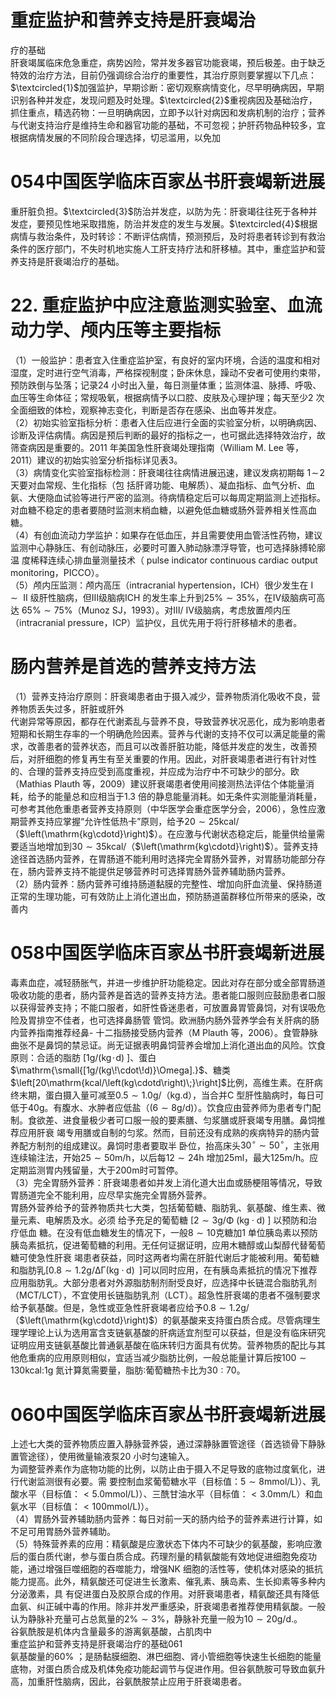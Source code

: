 # 重症监护和营养支持是肝衰竭治  
疗的基础  
肝衰竭属临床危急重症，病势凶险，常并发多器官功能衰竭，预后极差。由于缺乏特效的治疗方法，目前仍强调综合治疗的重要性，其治疗原则要掌握以下几点：$\textcircled{1}$加强监护，早期诊断：密切观察病情变化，尽早明确病因，早期识别各种并发症，发现问题及时处理。$\textcircled{2}$重视病因及基础治疗，抓住重点，精选药物：一旦明确病因，立即予以针对病因和发病机制的治疗；营养与代谢支持治疗是维持生命和器官功能的基础，不可忽视；护肝药物品种较多，宜根据病情发展的不同阶段合理选择，切忌滥用，以免加  
# 054中国医学临床百家丛书肝衰竭新进展  
重肝脏负担。$\textcircled{3}$防治并发症，以防为先：肝衰竭往往死于各种并发症，要预见性地采取措施，防治并发症的发生与发展。$\textcircled{4}$根据病情与救治条件，及时转诊：不断评估病情，预测预后，及时将患者转诊到有救治条件的医疗部门，不失时机地实施人工肝支持疗法和肝移植。其中，重症监护和营养支持是肝衰竭治疗的基础。  
# 22. 重症监护中应注意监测实验室、血流动力学、颅内压等主要指标  
（1）一般监护：患者宜入住重症监护室，有良好的室内环境，合适的温度和相对湿度，定时进行空气消毒，严格探视制度；卧床休息，躁动不安者可使用约束带，预防跌倒与坠落；记录24 小时出入量，每日测量体重；监测体温、脉搏、呼吸、血压等生命体征；常规吸氧，根据病情予以口腔、皮肤及心理护理；每天至少2 次全面细致的体检，观察神志变化，判断是否存在感染、出血等并发症。  
（2）初始实验室指标分析：患者入住后应进行全面的实验室分析，以明确病因、诊断及评估病情。病因是预后判断的最好的指标之一，也可据此选择特效治疗，故筛查病因是重要的。2011 年美国急性肝衰竭处理指南（William M. Lee 等，2011）建议的初始实验室分析指标详见表3。  
（3）病情变化实验室指标检测：肝衰竭往往病情进展迅速，建议发病初期每 $1\!\sim\!2$ 天要对血常规、生化指标（包 括肝肾功能、电解质）、凝血指标、血气分析、血氨、大便隐血试验等进行严密的监测。待病情稳定后可以每周定期监测上述指标。对血糖不稳定的患者要随时监测末梢血糖，以避免低血糖或肠外营养相关性高血糖。  
（4）有创血流动力学监护：如果存在低血压，并且需要使用血管活性药物，建议监测中心静脉压、有创动脉压，必要时可置入肺动脉漂浮导管，也可选择脉搏轮廓温 度稀释连续心排血量测量技术（ pulse indicator continuous  cardiac output monitoring，PICCO）。  
（5）颅内压监测：颅内高压（intracranial hypertension，ICH）很少发生在$\mathrm{~I~}\sim\mathrm{~II~}$级肝性脑病，但Ⅲ级脑病ICH 的发生率上升到$25\%\sim35\%$，在Ⅳ级脑病可高达 $65\%\sim75\%$（Munoz SJ，1993）。对Ⅲ/ Ⅳ级脑病，考虑放置颅内压（intracranial pressure，ICP）监护仪，且优先用于将行肝移植术的患者。  
#  肠内营养是首选的营养支持方法  
（1）营养支持治疗原则：肝衰竭患者由于摄入减少，营养物质消化吸收不良，营养物质丢失过多，肝脏或肝外  
代谢异常等原因，都存在代谢紊乱与营养不良，导致营养状况恶化，成为影响患者短期和长期生存率的一个明确危险因素。营养与代谢的支持不仅可以满足能量的需求，改善患者的营养状态，而且可以改善肝脏功能，降低并发症的发生，改善预后，对肝细胞的修复再生有至关重要的作用。因此，对肝衰竭患者进行有针对性的、合理的营养支持应受到高度重视，并应成为治疗中不可缺少的部分。欧（Mathias Plauth 等，2009）建议肝衰竭患者使用间接测热法评估个体能量消耗，给予的能量总和应相当于1.3 倍的静息能量消耗。如无条件实测能量消耗量，可参考其他危重患者营养支持原则（中华医学会重症医学分会，2006），急性应激期营养支持应掌握“允许性低热卡”原则，给予$20\sim25\mathrm{kcal}/$（$\left(\mathrm{kg\cdotd}\right)$）。在应激与代谢状态稳定后，能量供给量需要适当地增加到$30\sim35\mathrm{kcal}/$（$\left(\mathrm{kg\cdotd}\right)$）。营养支持途径首选肠内营养，在胃肠道不能利用时选择完全胃肠外营养，对胃肠功能部分存在，肠内营养支持不能提供足够营养时可选择胃肠外营养辅助肠内营养。  
（2）肠内营养：肠内营养可维持肠道黏膜的完整性、增加向肝血流量、保持肠道正常的生理功能，可有效防止上消化道出血，预防肠道菌群移位所带来的感染，改善内  
# 058中国医学临床百家丛书肝衰竭新进展  
毒素血症，减轻肠胀气，并进一步维护肝功能稳定。因此对存在部分或全部胃肠道吸收功能的患者，肠内营养是首选的营养支持方法。患者能口服则应鼓励患者口服以获得营养支持；不能口服者，如肝性昏迷患者，可放置鼻胃管鼻饲，对有误吸危险及胃排空不佳者，也可选择鼻肠管 管饲。欧洲肠内肠外营养学会有关肝病的肠内营养指南推荐经鼻- 十二指肠接受肠内营养（M Plauth 等，2006）。食管静脉曲张不是鼻饲的禁忌证。尚无证据表明鼻饲营养会增加上消化道出血的风险。饮食原则：合适的脂肪 $\left[1{\mathrm{g}}/\left(\mathrm{kg}\!\cdot\!\mathrm{d}\right)\ \right]$、蛋白$\mathrm{\small{[1g/(kg\!\cdot\!d)}\Omega].}$、糖类$\left[20\mathrm{kcal/\left(kg\cdotd\right)\;}\right]$比例，高维生素。在肝病终末期，蛋白摄入量可减至$0.5\sim1.0\mathrm{g}/$（kg.d），当合并C 型肝性脑病时，每日可低于$40\mathrm{g}$。有腹水、水肿者应低盐（$(6\sim8\mathrm{g/d})$）。饮食应由营养师为患者专门配制。食欲差、进食量极少者可口服一般的要素膳、匀浆膳或肝衰竭专用膳。鼻饲推荐应用肝衰 竭专用膳或自制的匀浆。然而，目前还没有成熟的疾病特异的肠内营养配方制剂的组成建议。鼻饲时患者要取半 卧位，抬高床头$30^{\circ}\sim50^{\circ}$，主张用连续输注法，开始$25\sim50\mathrm{m}/\mathrm{h}$，以后每$12\sim24\mathrm{h}$ 增加$25\mathrm{ml}$，最大$125\mathrm{m/h}$。应定期监测胃内残留量，大于$200\mathrm{{m}}$时可暂停。  
（3）完全胃肠外营养：肝衰竭患者如并发上消化道大出血或肠梗阻等情况，导致胃肠道完全不能利用，应尽早实施完全胃肠外营养。  
胃肠外营养给予的营养物质共七大类，包括葡萄糖、脂肪乳、氨基酸、维生素、微量元素、电解质及水。必须 给予充足的葡萄糖 $[2\sim3\mathrm{g/\Phi}\mathrm{~(kg}\cdot\mathrm{d)~}]$  以预防和治疗低血 糖。在没有低血糖发生的情况下，一般$8\sim10$克糖加1 单位胰岛素以预防胰岛素抵抗，促进葡萄糖的利用。无任何证据证明，应用木糖醇或山梨醇代替葡萄糖可使急性肝衰 竭患者获益，同时这两者均需在肝脏代谢后才能被利用。葡萄糖和脂肪乳$[0.8\sim1.2\mathrm{g/\Delta\Gamma}(\mathrm{kg}\cdot\mathrm{d})\;\;]$可以同时应用，在有胰岛素抵抗的情况下推荐应用脂肪乳。大部分患者对外源脂肪制剂耐受良好，应选择中长链混合脂肪乳剂（MCT/LCT），不宜使用长链脂肪乳剂（LCT）。超急性肝衰竭的患者不强制要求给予氨基酸。但是，急性或亚急性肝衰竭者应给予$0.8\sim1.2\mathrm{g}/$（$\left(\mathrm{kg\cdotd}\right)$）的氨基酸来支持蛋白质合成。尽管病理生理学理论上认为选用富含支链氨基酸的肝病适宜剂型可以获益，但是没有临床研究证明应用支链氨基酸比普通氨基酸在临床转归方面具有优势。营养物质的配比与其他危重病的应用原则相似，宜适当减少脂肪比例，一般总能量计算后按$100\sim130\mathrm{kcal:}1\mathrm{g}$ 氮计算氮需要量，脂肪∶葡萄糖热卡比为$30:70$。  
# 060中国医学临床百家丛书肝衰竭新进展  
上述七大类的营养物质应置入静脉营养袋，通过深静脉置管途径（首选锁骨下静脉置管途径），使用微量输液泵20 小时匀速输入。  
为调整营养素作为底物功能的比例，以防止由于摄入不足导致的底物过度氧化，进行代谢监测很有必要。需 要控制血浆葡萄糖水平（目标值：$5\sim\mathrm{8mmol/L})$）、乳酸水平（目标值：$<5.0\mathrm{mmol/L})$）、三酰甘油水平（目标值：$<3.0\mathrm{mm}/\mathrm{L}$）和血氨水平（目标值：$<100\mathrm{mmol/L})$）。  
（4）胃肠外营养辅助肠内营养：每日对前一天的肠内给予的营养素进行计算，如不足可用胃肠外营养辅助。  
（5）特殊营养素的应用：精氨酸是应激状态下体内不可缺少的氨基酸，影响应激后的蛋白质代谢，参与蛋白质合成。药理剂量的精氨酸能有效地促进细胞免疫功能，通过增强巨噬细胞的吞噬能力，增强NK 细胞的活性等，使机体对感染的抵抗能力提高。此外，精氨酸还可促进生长激素、催乳素、胰岛素、生长抑素等多种内分泌激素，具 有促进蛋白及胶原合成的作用。对肝衰竭患者，精氨酸还具有降低血氨、纠正碱中毒的作用。除非并发严重感染，肝衰竭患者推荐使用精氨酸。一般认为静脉补充量可占总氮量的$2\%\sim3\%$，静脉补充量一般为$10\sim20\mathrm{g/d}.$。  
谷氨酰胺是机体内含量最多的游离氨基酸，占肌肉中  
重症监护和营养支持是肝衰竭治疗的基础061  
氨基酸量的$60\%$ ；是肠黏膜细胞、淋巴细胞、肾小管细胞等快速生长细胞的能量底物，对蛋白质合成及机体免疫功能起调节与促进作用。但谷氨酰胺可导致血氨升高，加重肝性脑病，因此，谷氨酰胺禁止应用于肝衰竭患者。  